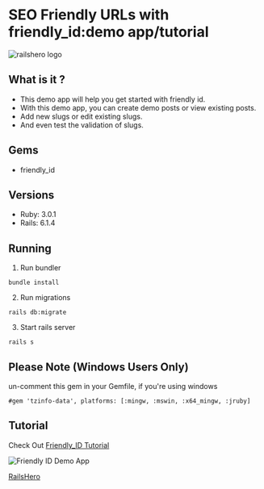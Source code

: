 # SEO Friendly URLs with friendly_id:demo app/tutorial
![railshero logo](https://railshero.pw/wp-content/uploads/2021/10/logo-small.png "railshero logo")

## What is it ?
* This demo app will help you get started with friendly id. 
* With this demo app, you can create demo posts or view existing posts. 
* Add new slugs or edit existing slugs.
* And even test the validation of slugs.

## Gems
* friendly_id

## Versions
* Ruby: 3.0.1
* Rails:  6.1.4


## Running
1. Run bundler
```
bundle install
```
2. Run migrations
```
rails db:migrate
```
3. Start rails server
```
rails s
```

## Please Note (Windows Users Only)
un-comment this gem in your Gemfile, if you're using windows
```
#gem 'tzinfo-data', platforms: [:mingw, :mswin, :x64_mingw, :jruby]
```

## Tutorial

Check Out [Friendly_ID Tutorial](https://railshero.pw/416/seo-friendly-urls-with-friendly_id)

![Friendly ID Demo App](https://railshero.pw/wp-content/uploads/2021/10/friendly-demo-app.png "friendly id tutorial")

[RailsHero](https://railshero.pw)
